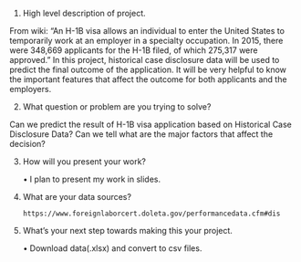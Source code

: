 1. High level description of project.

From wiki: “An H-1B visa allows an individual to enter the United States to temporarily work at an employer in a specialty occupation. In 2015, there were 348,669 applicants for the H-1B filed, of which 275,317 were approved.” In this project, historical case disclosure data will be used to predict the final outcome of the application. It will be very helpful to know the important features that affect the outcome for both applicants and the employers.

2. What question or problem are you trying to solve?

Can we predict the result of H-1B visa application based on Historical Case Disclosure Data? Can we tell what are the major factors that affect the decision? 

3. How will you present your work?

    • I plan to present my work in slides.

4. What are your data sources?

       https://www.foreignlaborcert.doleta.gov/performancedata.cfm#dis

5. What’s your next step towards making this your project. 

    • Download data(.xlsx) and convert to csv files. 
